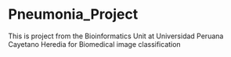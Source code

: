 # Pneumonia_Project
This is project from the Bioinformatics Unit at Universidad Peruana Cayetano Heredia for Biomedical image classification
